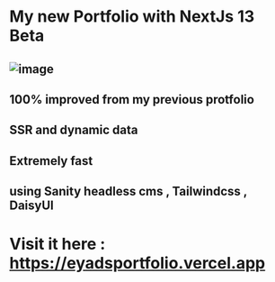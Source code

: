 # My new Portfolio with NextJs 13 Beta
## ![image](https://user-images.githubusercontent.com/103299832/212915545-efce46df-d709-42b0-84ab-db67cacf245f.png)
## 100% improved from my previous protfolio
## SSR and dynamic data
## Extremely fast 
## using Sanity headless cms , Tailwindcss , DaisyUI

# Visit it here : https://eyadsportfolio.vercel.app
